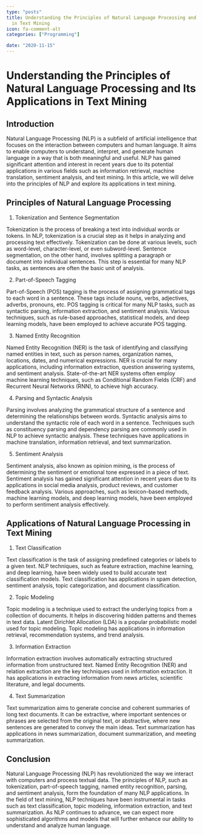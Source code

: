 ```yaml
---
type: "posts"
title: Understanding the Principles of Natural Language Processing and Its Applications
  in Text Mining
icon: fa-comment-alt
categories: ["Programming"]

date: "2020-11-15"
---
```




# Understanding the Principles of Natural Language Processing and Its Applications in Text Mining

## Introduction

Natural Language Processing (NLP) is a subfield of artificial intelligence that focuses on the interaction between computers and human language. It aims to enable computers to understand, interpret, and generate human language in a way that is both meaningful and useful. NLP has gained significant attention and interest in recent years due to its potential applications in various fields such as information retrieval, machine translation, sentiment analysis, and text mining. In this article, we will delve into the principles of NLP and explore its applications in text mining.

## Principles of Natural Language Processing

1. Tokenization and Sentence Segmentation

Tokenization is the process of breaking a text into individual words or tokens. In NLP, tokenization is a crucial step as it helps in analyzing and processing text effectively. Tokenization can be done at various levels, such as word-level, character-level, or even subword-level. Sentence segmentation, on the other hand, involves splitting a paragraph or document into individual sentences. This step is essential for many NLP tasks, as sentences are often the basic unit of analysis.

2. Part-of-Speech Tagging

Part-of-Speech (POS) tagging is the process of assigning grammatical tags to each word in a sentence. These tags include nouns, verbs, adjectives, adverbs, pronouns, etc. POS tagging is critical for many NLP tasks, such as syntactic parsing, information extraction, and sentiment analysis. Various techniques, such as rule-based approaches, statistical models, and deep learning models, have been employed to achieve accurate POS tagging.

3. Named Entity Recognition

Named Entity Recognition (NER) is the task of identifying and classifying named entities in text, such as person names, organization names, locations, dates, and numerical expressions. NER is crucial for many applications, including information extraction, question answering systems, and sentiment analysis. State-of-the-art NER systems often employ machine learning techniques, such as Conditional Random Fields (CRF) and Recurrent Neural Networks (RNN), to achieve high accuracy.

4. Parsing and Syntactic Analysis

Parsing involves analyzing the grammatical structure of a sentence and determining the relationships between words. Syntactic analysis aims to understand the syntactic role of each word in a sentence. Techniques such as constituency parsing and dependency parsing are commonly used in NLP to achieve syntactic analysis. These techniques have applications in machine translation, information retrieval, and text summarization.

5. Sentiment Analysis

Sentiment analysis, also known as opinion mining, is the process of determining the sentiment or emotional tone expressed in a piece of text. Sentiment analysis has gained significant attention in recent years due to its applications in social media analysis, product reviews, and customer feedback analysis. Various approaches, such as lexicon-based methods, machine learning models, and deep learning models, have been employed to perform sentiment analysis effectively.

## Applications of Natural Language Processing in Text Mining

1. Text Classification

Text classification is the task of assigning predefined categories or labels to a given text. NLP techniques, such as feature extraction, machine learning, and deep learning, have been widely used to build accurate text classification models. Text classification has applications in spam detection, sentiment analysis, topic categorization, and document classification.

2. Topic Modeling

Topic modeling is a technique used to extract the underlying topics from a collection of documents. It helps in discovering hidden patterns and themes in text data. Latent Dirichlet Allocation (LDA) is a popular probabilistic model used for topic modeling. Topic modeling has applications in information retrieval, recommendation systems, and trend analysis.

3. Information Extraction

Information extraction involves automatically extracting structured information from unstructured text. Named Entity Recognition (NER) and relation extraction are the key techniques used in information extraction. It has applications in extracting information from news articles, scientific literature, and legal documents.

4. Text Summarization

Text summarization aims to generate concise and coherent summaries of long text documents. It can be extractive, where important sentences or phrases are selected from the original text, or abstractive, where new sentences are generated to convey the main ideas. Text summarization has applications in news summarization, document summarization, and meeting summarization.

## Conclusion

Natural Language Processing (NLP) has revolutionized the way we interact with computers and process textual data. The principles of NLP, such as tokenization, part-of-speech tagging, named entity recognition, parsing, and sentiment analysis, form the foundation of many NLP applications. In the field of text mining, NLP techniques have been instrumental in tasks such as text classification, topic modeling, information extraction, and text summarization. As NLP continues to advance, we can expect more sophisticated algorithms and models that will further enhance our ability to understand and analyze human language.